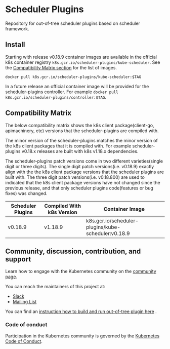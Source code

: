 # Scheduler Plugins

Repository for out-of-tree scheduler plugins based on scheduler framework.

## Install

Starting with release v0.18.9 container images are available in the official k8s container registry
`k8s.gcr.io/scheduler-plugins/kube-scheduler`. See the [Compatibility Matrix section](#compatibility-matrix)
for the list of images.

```shell
docker pull k8s.gcr.io/scheduler-plugins/kube-scheduler:$TAG
```

In a future release an official container image will be provided for the scheduler-plugins controller. For
example `docker pull k8s.gcr.io/scheduler-plugins/controller:$TAG`.

## Compatibility Matrix
The below compatibility matrix shows the k8s client package(client-go, apimachinery, etc) versions that the
scheduler-plugins are compiled with.

The minor version of the scheduler-plugins matches the minor version of the k8s client
packages that it is compiled with. For example scheduler-plugins v0.18.x releases are built with k8s v1.18.x
dependencies.

The scheduler-plugins patch versions come in two different varieties(single digit or three digits). The single digit
patch versions(i.e. v0.18.9) exactly align with the the k8s client package versions that the scheduler plugins are built
with. The three digit patch versions(i.e. v0.18.800) are used to indicated that the k8s client package versions have not
changed since the previous release, and that only scheduler plugins code(features or bug fixes) was changed.

Scheduler Plugins  | Compiled With k8s Version | Container Image                                     |
-------------------|---------------------------|-----------------------------------------------------|
v0.18.9            | v1.18.9                   | k8s.gcr.io/scheduler-plugins/kube-scheduler:v0.18.9 |

## Community, discussion, contribution, and support

Learn how to engage with the Kubernetes community on the [community page](http://kubernetes.io/community/).

You can reach the maintainers of this project at:

- [Slack](https://kubernetes.slack.com/messages/sig-scheduling)
- [Mailing List](https://groups.google.com/forum/#!forum/kubernetes-sig-scheduling)

You can find an [instruction how to build and run out-of-tree plugin here](doc/develop.md) .

### Code of conduct

Participation in the Kubernetes community is governed by the [Kubernetes Code of Conduct](code-of-conduct.md).
